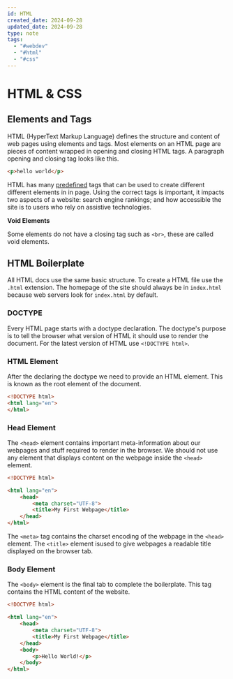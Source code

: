 ```yaml
---
id: HTML
created_date: 2024-09-28
updated_date: 2024-09-28
type: note
tags:
  - "#webdev"
  - "#html"
  - "#css"
---
```


# HTML & CSS

## Elements and Tags

HTML (HyperText Markup Language) defines the structure and content of web pages using elements and tags. Most elements on an HTML page are pieces of content wrapped in opening and closing HTML tags. A paragraph opening and closing tag looks like this.

```html
<p>hello world</p>
```

HTML has many [predefined](https://developer.mozilla.org/en-US/docs/Web/HTML/Element) tags that can be used to create different different elements in in page. Using the correct tags is important, it impacts two aspects of a website: search engine rankings; and how accessible the site is to users who rely on assistive technologies.

**Void Elements**

Some elements do not have a closing tag such as `<br>`, these are called void elements.

## HTML Boilerplate

All HTML docs use the same basic structure. To create a HTML file use the `.html` extension. The homepage of the site should always be in `index.html` because web servers look for `index.html` by default.

### DOCTYPE

Every HTML page starts with a doctype declaration. The doctype's purpose is to tell the browser what version of HTML it should use to render the document. For the latest version of HTML use `<!DOCTYPE html>`.

### HTML Element

After the declaring the doctype we need to provide an HTML element. This is known as the root element of the document.

```html
<!DOCTYPE html>
<html lang="en">
</html>
```

### Head Element

The `<head>` element contains important meta-information about our webpages and stuff required to render in the browser. We should not use any element that displays content on the webpage inside the `<head>` element.

```html
<!DOCTYPE html>

<html lang="en">
	<head>
		<meta charset="UTF-8">
		<title>My First Webpage</title>
	</head>
</html>
```

The `<meta>` tag contains the charset encoding of the webpage in the `<head>` element. The `<title>` element isused to give webpages a readable title displayed on the browser tab.

### Body Element

The  `<body>` element is the final tab to complete the boilerplate. This tag contains the HTML content of the website.

```html
<!DOCTYPE html>

<html lang="en">
	<head>
		<meta charset="UTF-8">
		<title>My First Webpage</title>
	</head>
	<body>
		<p>Hello World!</p>
	</body>
</html>
```


